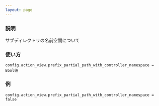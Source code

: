 ```yaml
---
layout: page
---
```

### 説明
サブディレクトリの名前空間について

### 使い方
    config.action_view.prefix_partial_path_with_controller_namespace = Bool値

### 例
    config.action_view.prefix_partial_path_with_controller_namespace = false
